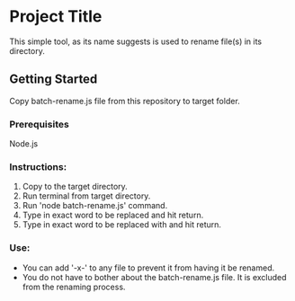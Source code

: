# Project Title

This simple tool, as its name suggests is used to rename file(s) in its directory.

## Getting Started

Copy batch-rename.js file from this repository to target folder.

### Prerequisites

Node.js

### Instructions:

1. Copy to the target directory.
2. Run terminal from target directory.
3. Run 'node batch-rename.js' command.
4. Type in exact word to be replaced and hit return.
5. Type in exact word to be replaced with and hit return.

### Use: 
- You can add '-x-' to any file to prevent it from having it be renamed.
- You do not have to bother about the batch-rename.js file. It is excluded from the renaming process.